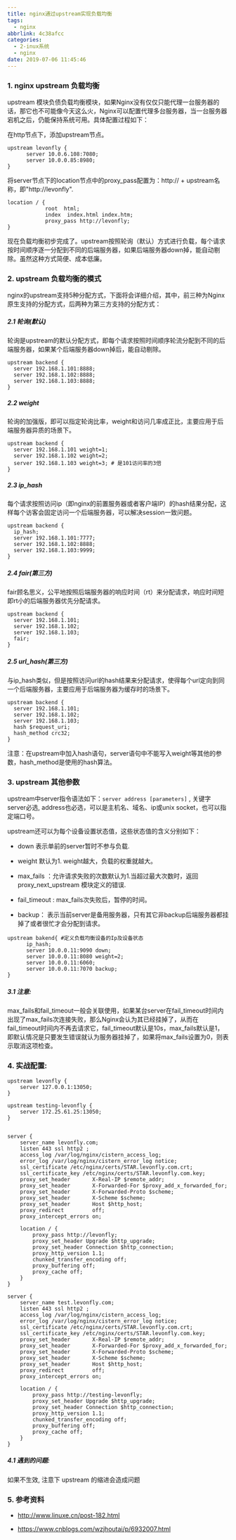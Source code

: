 ```yaml
---
title: nginx通过upstream实现负载均衡
tags:
  - nginx
abbrlink: 4c38afcc
categories:
  - 2-inux系统
  - nginx
date: 2019-07-06 11:45:46
---
```




### 1. nginx upstream 负载均衡

upstream 模块负债负载均衡模块，如果Nginx没有仅仅只能代理一台服务器的话，那它也不可能像今天这么火，Nginx可以配置代理多台服务器，当一台服务器宕机之后，仍能保持系统可用。具体配置过程如下：

 在http节点下，添加upstream节点。

```nginx
upstream levonfly { 
      server 10.0.6.108:7080; 
      server 10.0.0.85:8980; 
}
```

将server节点下的location节点中的proxy_pass配置为：http:// + upstream名称，即"http://levonfly".

```nginx
location / { 
            root  html; 
            index  index.html index.htm; 
            proxy_pass http://levonfly; 
}
```

现在负载均衡初步完成了。upstream按照轮询（默认）方式进行负载，每个请求按时间顺序逐一分配到不同的后端服务器，如果后端服务器down掉，能自动剔除。虽然这种方式简便、成本低廉。
<!-- more -->


### 2. upstream 负载均衡的模式

nginx的upstream支持5种分配方式，下面将会详细介绍，其中，前三种为Nginx原生支持的分配方式，后两种为第三方支持的分配方式：

##### 2.1 轮询(默认)

轮询是upstream的默认分配方式，即每个请求按照时间顺序轮流分配到不同的后端服务器，如果某个后端服务器down掉后，能自动剔除。

```nginx
upstream backend {
  server 192.168.1.101:8888;
  server 192.168.1.102:8888;
  server 192.168.1.103:8888;
}
```

##### 2.2 weight        

轮询的加强版，即可以指定轮询比率，weight和访问几率成正比，主要应用于后端服务器异质的场景下。

```nginx
upstream backend {
  server 192.168.1.101 weight=1;
  server 192.168.1.102 weight=2;
  server 192.168.1.103 weight=3; # 是101访问率的3倍
}
```

##### 2.3 ip_hash        

每个请求按照访问ip（即nginx的前置服务器或者客户端IP）的hash结果分配，这样每个访客会固定访问一个后端服务器，可以解决session一致问题。

```nginx
upstream backend {
  ip_hash;
  server 192.168.1.101:7777;
  server 192.168.1.102:8888;
  server 192.168.1.103:9999;
}
```

##### 2.4 fair(第三方) 

fair顾名思义，公平地按照后端服务器的响应时间（rt）来分配请求，响应时间短即rt小的后端服务器优先分配请求。

```nginx
upstream backend {
  server 192.168.1.101;
  server 192.168.1.102;
  server 192.168.1.103;
  fair;
}
```

##### 2.5 url_hash(第三方)

与ip_hash类似，但是按照访问url的hash结果来分配请求，使得每个url定向到同一个后端服务器，主要应用于后端服务器为缓存时的场景下。

```nginx
upstream backend {
  server 192.168.1.101;
  server 192.168.1.102;
  server 192.168.1.103;
  hash $request_uri;
  hash_method crc32;
}
```

注意：在upstream中加入hash语句，server语句中不能写入weight等其他的参数，hash_method是使用的hash算法。



### 3. upstream 其他参数

upstream中server指令语法如下：`server address [parameters]` ,  关键字server必选, address也必选，可以是主机名、域名、ip或unix socket，也可以指定端口号。

upstream还可以为每个设备设置状态值，这些状态值的含义分别如下：

+ down 表示单前的server暂时不参与负载.

+ weight 默认为1.    weight越大，负载的权重就越大。

+ max_fails ：允许请求失败的次数默认为1.当超过最大次数时，返回proxy_next_upstream 模块定义的错误.

+ fail_timeout : max_fails次失败后，暂停的时间。

+ backup： 表示当前server是备用服务器，只有其它非backup后端服务器都挂掉了或者很忙才会分配到请求。

```nginx
upstream bakend{ #定义负载均衡设备的Ip及设备状态 
      ip_hash; 
      server 10.0.0.11:9090 down; 
      server 10.0.0.11:8080 weight=2; 
      server 10.0.0.11:6060; 
      server 10.0.0.11:7070 backup; 
}
```

##### 3.1 注意:

max_fails和fail_timeout一般会关联使用，如果某台server在fail_timeout时间内出现了max_fails次连接失败，那么Nginx会认为其已经挂掉了，从而在fail_timeout时间内不再去请求它，fail_timeout默认是10s，max_fails默认是1，即默认情况是只要发生错误就认为服务器挂掉了，如果将max_fails设置为0，则表示取消这项检查。



### 4. 实战配置:

````nginx
upstream levonfly {
    server 127.0.0.1:13050;
}

upstream testing-levonfly {
    server 172.25.61.25:13050;
}


server {
    server_name levonfly.com;
    listen 443 ssl http2 ;
    access_log /var/log/nginx/cistern_access_log;
    error_log /var/log/nginx/cistern_error_log notice;
    ssl_certificate /etc/nginx/certs/STAR.levonfly.com.crt;
    ssl_certificate_key /etc/nginx/certs/STAR.levonfly.com.key;
    proxy_set_header       X-Real-IP $remote_addr;
    proxy_set_header       X-Forwarded-For $proxy_add_x_forwarded_for;
    proxy_set_header       X-Forwarded-Proto $scheme;
    proxy_set_header       X-Scheme $scheme;
    proxy_set_header       Host $http_host;
    proxy_redirect         off;
    proxy_intercept_errors on;

    location / {
        proxy_pass http://levonfly;
        proxy_set_header Upgrade $http_upgrade;
        proxy_set_header Connection $http_connection;
        proxy_http_version 1.1;
        chunked_transfer_encoding off;
        proxy_buffering off;
        proxy_cache off;
    }
}

server {
    server_name test.levonfly.com;
    listen 443 ssl http2 ;
    access_log /var/log/nginx/cistern_access_log;
    error_log /var/log/nginx/cistern_error_log notice;
    ssl_certificate /etc/nginx/certs/STAR.levonfly.com.crt;
    ssl_certificate_key /etc/nginx/certs/STAR.levonfly.com.key;
    proxy_set_header       X-Real-IP $remote_addr;
    proxy_set_header       X-Forwarded-For $proxy_add_x_forwarded_for;
    proxy_set_header       X-Forwarded-Proto $scheme;
    proxy_set_header       X-Scheme $scheme;
    proxy_set_header       Host $http_host;
    proxy_redirect         off;
    proxy_intercept_errors on;

    location / {
        proxy_pass http://testing-levonfly;
        proxy_set_header Upgrade $http_upgrade;
        proxy_set_header Connection $http_connection;
        proxy_http_version 1.1;
        chunked_transfer_encoding off;
        proxy_buffering off;
        proxy_cache off;
    }
}
````

##### 4.1 遇到的问题:

 如果不生效, 注意下 upstream 的缩进会造成问题



### 5. 参考资料

+ http://www.linuxe.cn/post-182.html

+ https://www.cnblogs.com/wzjhoutai/p/6932007.html

